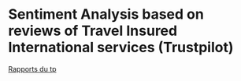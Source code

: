 # Sentiment Analysis based on reviews of **Travel Insured International** services (Trustpilot)
[Rapports du tp](https://docs.google.com/document/d/1d51phgkRQgJp28k8fqjFmTL8hO4Ngn6P2hlGYEvBv-Y/edit?tab=t.j6kfde2xwfia#heading=h.k806ewgz2ohy)

